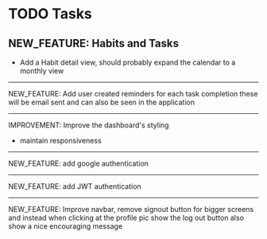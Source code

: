 # TODO Tasks

## NEW_FEATURE: Habits and Tasks

* Add a Habit detail view, should probably expand the calendar to a monthly view

---

NEW_FEATURE: Add user created reminders for each task completion
these will be email sent and can also be seen in the application

---

IMPROVEMENT: Improve the dashboard's styling

* maintain responsiveness

---
NEW_FEATURE: add google authentication

---
NEW_FEATURE: add JWT authentication

---

NEW_FEATURE: Improve navbar, remove signout button for bigger screens and instead when clicking at the profile pic show the log out button
also show a nice encouraging message
